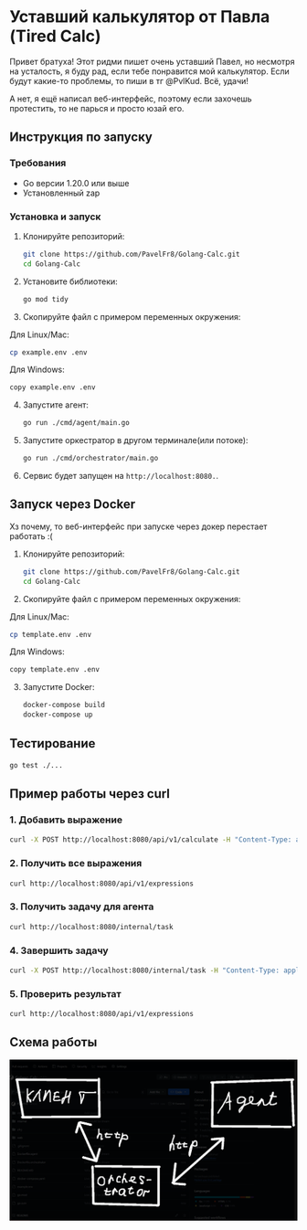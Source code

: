 # Уставший калькулятор от Павла (Tired Calc)

Привет братуха! Этот ридми пишет очень уставший Павел, но несмотря на усталость, я буду рад, если тебе понравится мой калькулятор. Если будут какие-то проблемы, то пиши в тг @PvlKud. Всё, удачи!

А нет, я ещё написал веб-интерфейс, поэтому если захочешь протестить, то не парься и просто юзай его.

## Инструкция по запуску

### Требования

- Go версии 1.20.0 или выше
- Установленный zap

### Установка и запуск

1. Клонируйте репозиторий:

   ```bash
   git clone https://github.com/PavelFr8/Golang-Calc.git
   cd Golang-Calc
   ```

2. Установите библиотеки:

   ```bash
   go mod tidy
   ```

3. Скопируйте файл с примером переменных окружения:

  Для Linux/Mac:

  ```bash
  cp example.env .env
  ```

  Для Windows:

  ```bash
  copy example.env .env
  ```

4. Запустите агент:

   ```bash
   go run ./cmd/agent/main.go
   ```

4. Запустите оркестратор в другом терминале(или потоке):

   ```bash
   go run ./cmd/orchestrator/main.go
   ```

5. Сервис будет запущен на `http://localhost:8080.`.

## Запуск через Docker

Хз почему, то веб-интерфейс при запуске через докер перестает работать :(

1. Клонируйте репозиторий:

   ```bash
   git clone https://github.com/PavelFr8/Golang-Calc.git
   cd Golang-Calc
   ```

2. Скопируйте файл с примером переменных окружения:

  Для Linux/Mac:

  ```bash
  cp template.env .env
  ```

  Для Windows:

  ```bash
  copy template.env .env
  ```

3. Запустите Docker:

   ```bash
   docker-compose build  
   docker-compose up
   ```

## Тестирование

```bash
go test ./...
```

## Пример работы через curl

### 1. Добавить выражение

```bash
curl -X POST http://localhost:8080/api/v1/calculate -H "Content-Type: application/json" -d '{"expression": "3 * 4"}'
```

### 2. Получить все выражения

```bash
curl http://localhost:8080/api/v1/expressions
```

### 3. Получить задачу для агента

```bash
curl http://localhost:8080/internal/task
```

### 4. Завершить задачу

```bash
curl -X POST http://localhost:8080/internal/task -H "Content-Type: application/json" -d '{"id": "1", "result": 12.0}'
```

### 5. Проверить результат

```bash
curl http://localhost:8080/api/v1/expressions
```

## Схема работы

![alt](img.png)